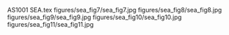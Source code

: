AS1001 SEA.tex
figures/sea_fig7/sea_fig7.jpg
figures/sea_fig8/sea_fig8.jpg
figures/sea_fig9/sea_fig9.jpg
figures/sea_fig10/sea_fig10.jpg
figures/sea_fig11/sea_fig11.jpg